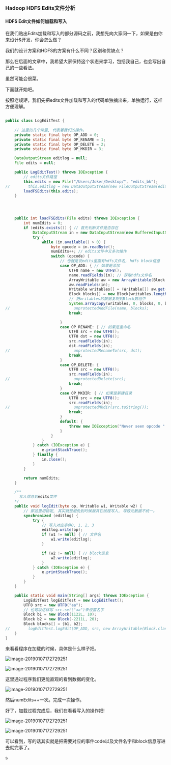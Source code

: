 ### Hadoop HDFS Edits文件分析

#### HDFS Edit文件如何加载和写入

在我们贴出Edits加载和写入的部分源码之前，我想先向大家问一下，如果是由你来设计&开发，你会怎么做？

我们的设计方案和HDFS的方案有什么不同？区别和优缺点？

那么在后面的文章中，我希望大家保持这个状态来学习，包括我自己，也会写出自己的一些看法。

虽然可能会很菜。



下面就开始吧。



按照老规矩，我们先把edits文件加载和写入的代码单独摘出来，单独运行，这样方便理解。



``` java

public class LogEditTest {
    
    // 这里的几个常量, 代表着我们的操作。
    private static final byte OP_ADD = 0;
    private static final byte OP_RENAME = 1;
    private static final byte OP_DELETE = 2;
    private static final byte OP_MKDIR = 3;

    DataOutputStream editlog = null;
    File edits = null;

    public LogEditTest() throws IOException {
        // edits文件路径
        this.edits = new File("/Users/Joker/Desktop/", "edits_bk");
//        this.editlog = new DataOutputStream(new FileOutputStream(edits));
        loadFSEdits(this.edits);
    }




    public int loadFSEdits(File edits) throws IOException {
        int numEdits = 0;
        if (edits.exists()) { // 首先判断文件是否存在
            DataInputStream in = new DataInputStream(new BufferedInputStream(new FileInputStream(edits)));
            try {
                while (in.available() > 0) {
                    byte opcode = in.readByte();
                    numEdits++; // edits文件中又多次操作
                    switch (opcode) {
                        // 也就是说edits里面有hdfs文件名, hdfs block信息
                        case OP_ADD: { // 如果是添加
                            UTF8 name = new UTF8(); 
                            name.readFields(in); // 获取hdfs文件名
                            ArrayWritable aw = new ArrayWritable(Block.class);
                            aw.readFields(in);
                            Writable writables[] = (Writable[]) aw.get();
                            Block blocks[] = new Block[writables.length];
                            // 把writables的数据复制到Block数组中
                            System.arraycopy(writables, 0, blocks, 0, blocks.length);
//                            unprotectedAddFile(name, blocks);
                            break;

                        }
                        case OP_RENAME: { // 如果是重命名
                            UTF8 src = new UTF8();
                            UTF8 dst = new UTF8();
                            src.readFields(in);
                            dst.readFields(in);
//                            unprotectedRenameTo(src, dst);
                            break;
                        }
                        case OP_DELETE: {
                            UTF8 src = new UTF8();
                            src.readFields(in);
//                            unprotectedDelete(src);
                            break;
                        }
                        case OP_MKDIR: { // 如果是新建目录
                            UTF8 src = new UTF8();
                            src.readFields(in);
//                            unprotectedMkdir(src.toString());
                            break;
                        }
                        default: {
                            throw new IOException("Never seen opcode " + opcode);
                        }
                    }
                }
            } catch (IOException e) {
                e.printStackTrace();
            } finally {
                in.close();
            }
        }

        return numEdits;
    }

    /**
      写入信息到edits文件
    */
    public void logEdit(byte op, Writable w1, Writable w2) {
        // 那这里用锁呢, 其实就是避免到时候被其它线程写入, 导致元数据不统一。
        synchronized (editlog) {
            try {
                // 写入对应事件0, 1, 2, 3
                editlog.write(op);
                if (w1 != null) { // 文件名
                    w1.write(editlog);
                }

                if (w2 != null) { // block信息
                    w2.write(editlog);
                }
            } catch (IOException e) {
                e.printStackTrace();
            }
        }
    }

    public static void main(String[] args) throws IOException {
        LogEditTest logEditTest = new LogEditTest();
        UTF8 src = new UTF8("aa");
        // 也可以这样写 src.set("aa")来设置名字
        Block b1 = new Block(1122L, 10);
        Block b2 = new Block(-2211L, 20);
        Block blocks[] = {b1, b2};
//        logEditTest.logEdit(OP_ADD, src, new ArrayWritable(Block.class, blocks));
    }
}

```







来看看程序在加载的时候，具体是什么样子把。



![image-20190107172729251](https://github.com/basebase/img_server/blob/master/hadoop%E7%B3%BB%E5%88%97%E6%96%87%E7%AB%A0%E5%9B%BE%E7%89%87%E9%9B%86%E5%90%88/edits_001.png?raw=true)









![image-20190107172729251](https://github.com/basebase/img_server/blob/master/hadoop%E7%B3%BB%E5%88%97%E6%96%87%E7%AB%A0%E5%9B%BE%E7%89%87%E9%9B%86%E5%90%88/edits_002.png?raw=true)

这里通过程序我们更能直观的看到数据的变化。



![image-20190107172729251](https://github.com/basebase/img_server/blob/master/hadoop%E7%B3%BB%E5%88%97%E6%96%87%E7%AB%A0%E5%9B%BE%E7%89%87%E9%9B%86%E5%90%88/edits_003.png?raw=true)



然后numEdits++一次。完成一次操作。



好了，加载过程完成后，我们在看看写入的操作把!





![image-20190107172729251](https://github.com/basebase/img_server/blob/master/hadoop%E7%B3%BB%E5%88%97%E6%96%87%E7%AB%A0%E5%9B%BE%E7%89%87%E9%9B%86%E5%90%88/edits_004.png?raw=true)







![image-20190107172729251](https://github.com/basebase/img_server/blob/master/hadoop%E7%B3%BB%E5%88%97%E6%96%87%E7%AB%A0%E5%9B%BE%E7%89%87%E9%9B%86%E5%90%88/edits_005.png?raw=true)



可以看到，写的话其实就是把需要对应的事件code以及文件名字和block信息写进去就完事了。



s